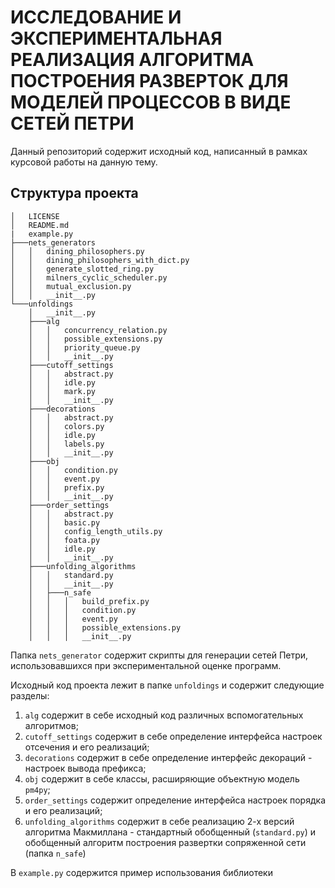 # ИССЛЕДОВАНИЕ И ЭКСПЕРИМЕНТАЛЬНАЯ РЕАЛИЗАЦИЯ АЛГОРИТМА ПОСТРОЕНИЯ РАЗВЕРТОК ДЛЯ МОДЕЛЕЙ ПРОЦЕССОВ В ВИДЕ СЕТЕЙ ПЕТРИ
Данный репозиторий содержит исходный код, написанный в рамках курсовой работы на данную тему.

## Структура проекта

```
│   LICENSE
│   README.md
|   example.py
├───nets_generators
│   │   dining_philosophers.py
│   │   dining_philosophers_with_dict.py
│   │   generate_slotted_ring.py
│   │   milners_cyclic_scheduler.py
│   │   mutual_exclusion.py
│   │   __init__.py
└───unfoldings
    │   __init__.py
    ├───alg
    │   │   concurrency_relation.py
    │   │   possible_extensions.py
    │   │   priority_queue.py
    │   │   __init__.py
    ├───cutoff_settings
    │   │   abstract.py
    │   │   idle.py
    │   │   mark.py
    │   │   __init__.py
    ├───decorations
    │   │   abstract.py
    │   │   colors.py
    │   │   idle.py
    │   │   labels.py
    │   │   __init__.py
    ├───obj
    │   │   condition.py
    │   │   event.py
    │   │   prefix.py
    │   │   __init__.py
    ├───order_settings
    │   │   abstract.py
    │   │   basic.py
    │   │   config_length_utils.py
    │   │   foata.py
    │   │   idle.py
    │   │   __init__.py
    ├───unfolding_algorithms
    │   │   standard.py
    │   │   __init__.py
    │   ├───n_safe
    │   │   │   build_prefix.py
    │   │   │   condition.py
    │   │   │   event.py
    │   │   │   possible_extensions.py
    │   │   │   __init__.py
```

Папка `nets_generator` содержит скрипты для генерации сетей Петри, использовавшихся при экспериментальной оценке программ.

Исходный код проекта лежит в папке `unfoldings` и содержит следующие разделы:

1. `alg` содержит в себе исходный код различных вспомогательных алгоритмов;
2. `cutoff_settings` содержит в себе определение интерфейса настроек отсечения и его реализаций;
3. `decorations` содержит в себе определение интерфейс декораций - настроек вывода префикса;
4. `obj` содержит в себе классы, расширяющие объектную модель `pm4py`;
5. `order_settings` содержит определение интерфейса настроек порядка и его реализаций;
6. `unfolding_algorithms` содержит в себе реализацию 2-х версий алгоритма Макмиллана - стандартный обобщенный (`standard.py`) и обобщенный алгоритм построения развертки сопряженной сети (папка `n_safe`)

В `example.py` содержится пример использования библиотеки
